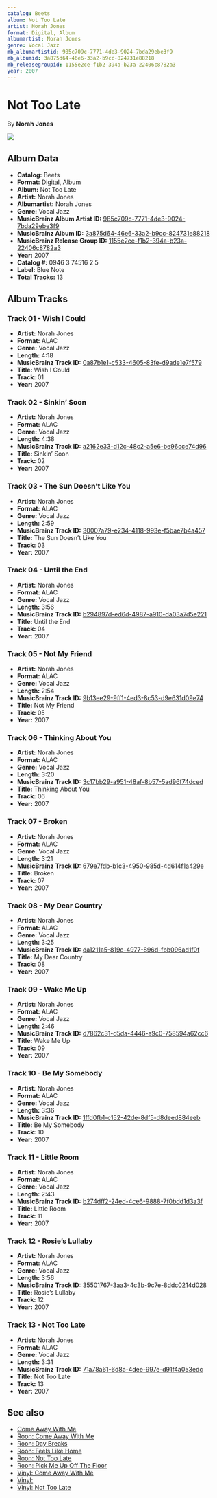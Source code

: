 ```yaml
---
catalog: Beets
album: Not Too Late
artist: Norah Jones
format: Digital, Album
albumartist: Norah Jones
genre: Vocal Jazz
mb_albumartistid: 985c709c-7771-4de3-9024-7bda29ebe3f9
mb_albumid: 3a875d64-46e6-33a2-b9cc-824731e88218
mb_releasegroupid: 1155e2ce-f1b2-394a-b23a-22406c8782a3
year: 2007
---
```


# Not Too Late

By **Norah Jones**

![](../../assets/beetscovers/Norah_Jones-Not_Too_Late.jpg)

## Album Data

- **Catalog:** Beets
- **Format:** Digital, Album
- **Album:** Not Too Late
- **Artist:** Norah Jones
- **Albumartist:** Norah Jones
- **Genre:** Vocal Jazz
- **MusicBrainz Album Artist ID:** [985c709c-7771-4de3-9024-7bda29ebe3f9](https://musicbrainz.org/artist/985c709c-7771-4de3-9024-7bda29ebe3f9)
- **MusicBrainz Album ID:** [3a875d64-46e6-33a2-b9cc-824731e88218](https://musicbrainz.org/release/3a875d64-46e6-33a2-b9cc-824731e88218)
- **MusicBrainz Release Group ID:** [1155e2ce-f1b2-394a-b23a-22406c8782a3](https://musicbrainz.org/release-group/1155e2ce-f1b2-394a-b23a-22406c8782a3)
- **Year:** 2007
- **Catalog #:** 0946 3 74516 2 5
- **Label:** Blue Note
- **Total Tracks:** 13

## Album Tracks

### Track 01 - Wish I Could

- **Artist:** Norah Jones
- **Format:** ALAC
- **Genre:** Vocal Jazz
- **Length:** 4:18
- **MusicBrainz Track ID:** [0a87b1e1-c533-4605-83fe-d9ade1e7f579](https://musicbrainz.org/recording/0a87b1e1-c533-4605-83fe-d9ade1e7f579)
- **Title:** Wish I Could
- **Track:** 01
- **Year:** 2007

### Track 02 - Sinkin’ Soon

- **Artist:** Norah Jones
- **Format:** ALAC
- **Genre:** Vocal Jazz
- **Length:** 4:38
- **MusicBrainz Track ID:** [a2162e33-d12c-48c2-a5e6-be96cce74d96](https://musicbrainz.org/recording/a2162e33-d12c-48c2-a5e6-be96cce74d96)
- **Title:** Sinkin’ Soon
- **Track:** 02
- **Year:** 2007

### Track 03 - The Sun Doesn’t Like You

- **Artist:** Norah Jones
- **Format:** ALAC
- **Genre:** Vocal Jazz
- **Length:** 2:59
- **MusicBrainz Track ID:** [30007a79-e234-4118-993e-f5bae7b4a457](https://musicbrainz.org/recording/30007a79-e234-4118-993e-f5bae7b4a457)
- **Title:** The Sun Doesn’t Like You
- **Track:** 03
- **Year:** 2007

### Track 04 - Until the End

- **Artist:** Norah Jones
- **Format:** ALAC
- **Genre:** Vocal Jazz
- **Length:** 3:56
- **MusicBrainz Track ID:** [b294897d-ed6d-4987-a910-da03a7d5e221](https://musicbrainz.org/recording/b294897d-ed6d-4987-a910-da03a7d5e221)
- **Title:** Until the End
- **Track:** 04
- **Year:** 2007

### Track 05 - Not My Friend

- **Artist:** Norah Jones
- **Format:** ALAC
- **Genre:** Vocal Jazz
- **Length:** 2:54
- **MusicBrainz Track ID:** [9b13ee29-9ff1-4ed3-8c53-d9e631d09e74](https://musicbrainz.org/recording/9b13ee29-9ff1-4ed3-8c53-d9e631d09e74)
- **Title:** Not My Friend
- **Track:** 05
- **Year:** 2007

### Track 06 - Thinking About You

- **Artist:** Norah Jones
- **Format:** ALAC
- **Genre:** Vocal Jazz
- **Length:** 3:20
- **MusicBrainz Track ID:** [3c17bb29-a951-48af-8b57-5ad96f74dced](https://musicbrainz.org/recording/3c17bb29-a951-48af-8b57-5ad96f74dced)
- **Title:** Thinking About You
- **Track:** 06
- **Year:** 2007

### Track 07 - Broken

- **Artist:** Norah Jones
- **Format:** ALAC
- **Genre:** Vocal Jazz
- **Length:** 3:21
- **MusicBrainz Track ID:** [679e7fdb-b1c3-4950-985d-4d614f1a429e](https://musicbrainz.org/recording/679e7fdb-b1c3-4950-985d-4d614f1a429e)
- **Title:** Broken
- **Track:** 07
- **Year:** 2007

### Track 08 - My Dear Country

- **Artist:** Norah Jones
- **Format:** ALAC
- **Genre:** Vocal Jazz
- **Length:** 3:25
- **MusicBrainz Track ID:** [da1211a5-819e-4977-896d-fbb096ad1f0f](https://musicbrainz.org/recording/da1211a5-819e-4977-896d-fbb096ad1f0f)
- **Title:** My Dear Country
- **Track:** 08
- **Year:** 2007

### Track 09 - Wake Me Up

- **Artist:** Norah Jones
- **Format:** ALAC
- **Genre:** Vocal Jazz
- **Length:** 2:46
- **MusicBrainz Track ID:** [d7862c31-d5da-4446-a9c0-758594a62cc6](https://musicbrainz.org/recording/d7862c31-d5da-4446-a9c0-758594a62cc6)
- **Title:** Wake Me Up
- **Track:** 09
- **Year:** 2007

### Track 10 - Be My Somebody

- **Artist:** Norah Jones
- **Format:** ALAC
- **Genre:** Vocal Jazz
- **Length:** 3:36
- **MusicBrainz Track ID:** [1ffd0fb1-c152-42de-8df5-d8deed884eeb](https://musicbrainz.org/recording/1ffd0fb1-c152-42de-8df5-d8deed884eeb)
- **Title:** Be My Somebody
- **Track:** 10
- **Year:** 2007

### Track 11 - Little Room

- **Artist:** Norah Jones
- **Format:** ALAC
- **Genre:** Vocal Jazz
- **Length:** 2:43
- **MusicBrainz Track ID:** [b274dff2-24ed-4ce6-9888-7f0bdd1d3a3f](https://musicbrainz.org/recording/b274dff2-24ed-4ce6-9888-7f0bdd1d3a3f)
- **Title:** Little Room
- **Track:** 11
- **Year:** 2007

### Track 12 - Rosie’s Lullaby

- **Artist:** Norah Jones
- **Format:** ALAC
- **Genre:** Vocal Jazz
- **Length:** 3:56
- **MusicBrainz Track ID:** [35501767-3aa3-4c3b-9c7e-8ddc0214d028](https://musicbrainz.org/recording/35501767-3aa3-4c3b-9c7e-8ddc0214d028)
- **Title:** Rosie’s Lullaby
- **Track:** 12
- **Year:** 2007

### Track 13 - Not Too Late

- **Artist:** Norah Jones
- **Format:** ALAC
- **Genre:** Vocal Jazz
- **Length:** 3:31
- **MusicBrainz Track ID:** [71a78a61-6d8a-4dee-997e-d91f4a053edc](https://musicbrainz.org/recording/71a78a61-6d8a-4dee-997e-d91f4a053edc)
- **Title:** Not Too Late
- **Track:** 13
- **Year:** 2007


## See also

- [Come Away With Me](Come_Away_With_Me.md)
- [Roon: Come Away With Me](../../Roon/Norah_Jones/Come_Away_With_Me.md)
- [Roon: Day Breaks](../../Roon/Norah_Jones/Day_Breaks.md)
- [Roon: Feels Like Home](../../Roon/Norah_Jones/Feels_Like_Home.md)
- [Roon: Not Too Late](../../Roon/Norah_Jones/Not_Too_Late.md)
- [Roon: Pick Me Up Off The Floor](../../Roon/Norah_Jones/Pick_Me_Up_Off_The_Floor.md)
- [Vinyl: Come Away With Me](../../Vinyl/Norah_Jones/Come_Away_With_Me.md)
- [Vinyl: ](../../Vinyl/Norah_Jones/Norah_Jones.md)
- [Vinyl: Not Too Late](../../Vinyl/Norah_Jones/Not_Too_Late.md)
